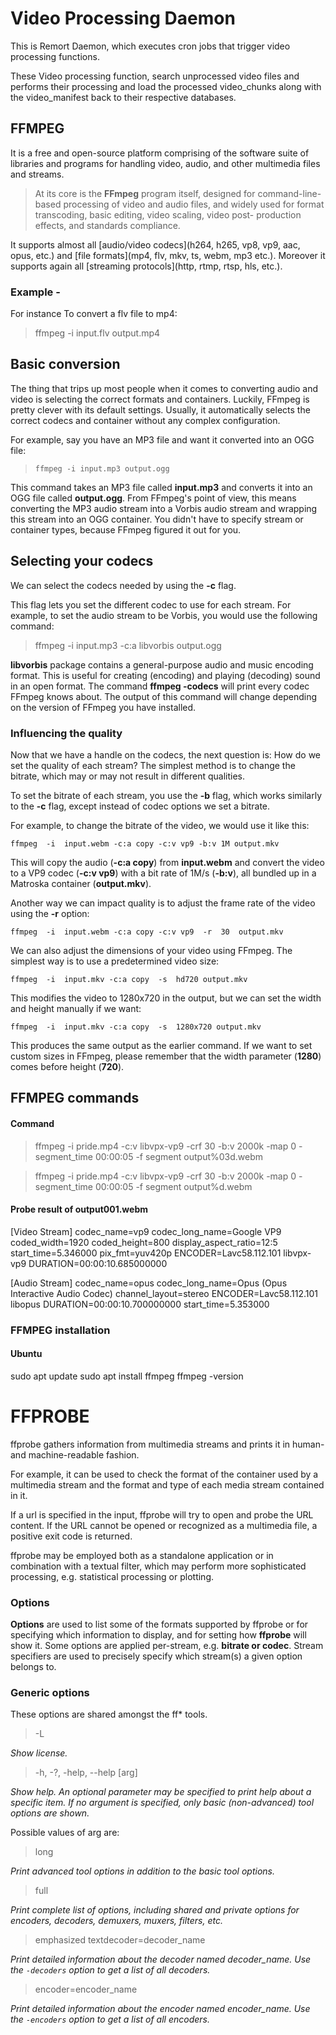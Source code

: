 # Video Processing Daemon

This is Remort Daemon, which executes cron jobs that trigger video processing functions.

These Video processing function, search unprocessed video files and performs their processing and load the processed video_chunks along with the video_manifest back to their respective databases.

## FFMPEG
It is a free and open-source platform comprising of the software suite of libraries and programs for handling video, audio, and other
multimedia files and streams. 
> At its core is the **FFmpeg** program itself,
designed for command-line-based processing of video and audio files, and
widely used for format transcoding, basic editing, video scaling, video post-
production effects, and standards compliance.

It supports almost all [audio/video codecs](h264, h265, vp8, vp9, aac, opus, etc.) and [file formats](mp4, flv, mkv, ts, webm, mp3 etc.). Moreover it supports again all [streaming protocols](http, rtmp, rtsp, hls, etc.).

### Example -
For instance To convert a flv file to mp4:
>  ffmpeg -i input.flv output.mp4


## Basic conversion
The thing that trips up most people when it comes to converting audio and video is selecting the correct formats and containers. Luckily, FFmpeg is pretty clever with its default settings. Usually, it automatically selects the correct codecs and container without any complex configuration.<br />

For example, say you have an MP3 file and want it converted into an OGG file:<br />

> `ffmpeg -i input.mp3 output.ogg` 

This command takes an MP3 file called  **input.mp3**  and converts it into an OGG file called  **output.ogg**. From FFmpeg's point of view, this means converting the MP3 audio stream into a Vorbis audio stream and wrapping this stream into an OGG container. You didn't have to specify stream or container types, because FFmpeg figured it out for you.
## Selecting your codecs
We can select the codecs needed by using the  **-c**  flag.

This flag lets you set the different codec to use for each stream. For example, to set the audio stream to be Vorbis, you would use the following command:
> ffmpeg  -i input.mp3 -c:a libvorbis output.ogg

**libvorbis** package contains a general-purpose audio and music encoding format. This is useful for creating (encoding) and playing (decoding) sound in an open format.
The command **ffmpeg -codecs** will print every codec FFmpeg knows about. The output of this command will change depending on the version of FFmpeg you have installed.

### Influencing the quality
Now that we have a handle on the codecs, the next question is: How do we set the quality of each stream?
The simplest method is to change the bitrate, which may or may not result in different qualities. 

To set the bitrate of each stream, you use the  **-b**  flag, which works similarly to the  **-c**  flag, except instead of codec options we set a bitrate.

For example, to change the bitrate of the video, we would use it like this:

`ffmpeg  -i  input.webm -c:a copy -c:v vp9 -b:v 1M output.mkv`

This will copy the audio (**-c:a copy**) from  **input.webm**  and convert the video to a VP9 codec (**-c:v vp9**) with a bit rate of 1M/s (**-b:v**), all bundled up in a Matroska container (**output.mkv**).

Another way we can impact quality is to adjust the frame rate of the video using the  **-r**  option:

`ffmpeg  -i  input.webm -c:a copy -c:v vp9  -r  30  output.mkv`

We can also adjust the dimensions of your video using FFmpeg. The simplest way is to use a predetermined video size:

`ffmpeg  -i  input.mkv -c:a copy  -s  hd720 output.mkv`

This modifies the video to 1280x720 in the output, but we can set the width and height manually if we want:

`ffmpeg  -i  input.mkv -c:a copy  -s  1280x720 output.mkv`

This produces the same output as the earlier command. If we want to set custom sizes in FFmpeg, please remember that the width parameter (**1280**) comes before height (**720**).
## FFMPEG commands
#### Command

> ffmpeg -i pride.mp4 -c:v libvpx-vp9 -crf 30 -b:v 2000k -map 0 -segment_time 00:00:05 -f segment output%03d.webm

> ffmpeg -i pride.mp4 -c:v libvpx-vp9 -crf 30 -b:v 2000k -map 0 -segment_time 00:00:05 -f segment output%d.webm

#### Probe result of output001.webm

[Video Stream]
codec_name=vp9
codec_long_name=Google VP9
coded_width=1920
coded_height=800
display_aspect_ratio=12:5
start_time=5.346000
pix_fmt=yuv420p
ENCODER=Lavc58.112.101 libvpx-vp9
DURATION=00:00:10.685000000

[Audio Stream]
codec_name=opus
codec_long_name=Opus (Opus Interactive Audio Codec)
channel_layout=stereo
ENCODER=Lavc58.112.101 libopus
DURATION=00:00:10.700000000
start_time=5.353000


### FFMPEG installation

#### Ubuntu

sudo apt update
sudo apt install ffmpeg
ffmpeg -version



# FFPROBE
ffprobe gathers information from multimedia streams and prints it in human- and machine-readable fashion.

For example, it can be used to check the format of the container used by a multimedia stream and the format and type of each media stream contained in it.

If a url is specified in the input, ffprobe will try to open and probe the URL content. If the URL cannot be opened or recognized as a multimedia file, a positive exit code is returned.

ffprobe may be employed both as a standalone application or in combination with a textual filter, which may perform more sophisticated processing, e.g. statistical processing or plotting.

### Options

**Options** are used to list some of the formats supported by ffprobe or for specifying which information to display, and for setting how **ffprobe** will show it.
Some options are applied per-stream, e.g. 
**bitrate or codec**. 
Stream specifiers are used to precisely specify which stream(s) a given option belongs to.

### Generic options

These options are shared amongst the ff* tools.

> -L

*Show license.*

> -h, -?, -help, --help [arg]

*Show help. An optional parameter may be specified to print help about a specific item. If no argument is specified, only basic (non-advanced) tool options are shown.*

Possible values of  arg  are:

> long

*Print advanced tool options in addition to the basic tool options.*

> full

*Print complete list of options, including shared and private options for encoders, decoders, demuxers, muxers, filters, etc.*

> emphasized textdecoder=decoder_name

*Print detailed information about the decoder named  decoder_name. Use the `-decoders` option to get a list of all decoders.*

> encoder=encoder_name

*Print detailed information about the encoder named  encoder_name. Use the  `-encoders` option to get a list of all encoders.*
